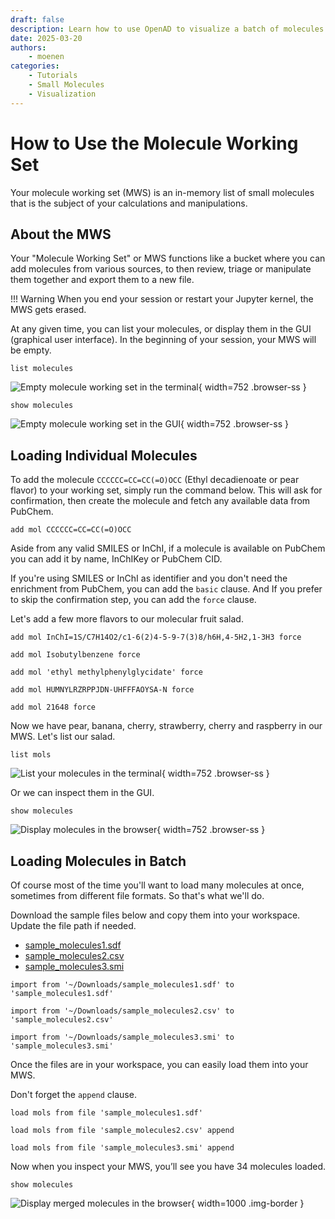 ```yaml
---
draft: false
description: Learn how to use OpenAD to visualize a batch of molecules from an SDF, CSV or SMI file, or from a list of SMILES or InChI strings.
date: 2025-03-20
authors:
    - moenen
categories:
    - Tutorials
    - Small Molecules
    - Visualization
---
```


# How to Use the Molecule Working Set

Your molecule working set (MWS) is an in-memory list of small molecules that is the subject of your calculations and manipulations.

<!-- more -->

<!-- INSERT:INSTALL_OPENAD.md -->

<!-- INSERT:CLI_VS_JUP.md -->

## About the MWS

Your "Molecule Working Set" or MWS functions like a bucket where you can add molecules from various sources, to then review, triage or manipulate them together and export them to a new file.

!!! Warning
    When you end your session or restart your Jupyter kernel, the MWS gets erased.

At any given time, you can list your molecules, or display them in the GUI (graphical user interface). In the beginning of your session, your MWS will be empty.

```shell
list molecules
```

![Empty molecule working set in the terminal](mws-empty-cli.png){ width=752 .browser-ss }

```shell
show molecules
```

![Empty molecule working set in the GUI](mws-empty-gui.png){ width=752 .browser-ss }


## Loading Individual Molecules

To add the molecule `CCCCCC=CC=CC(=O)OCC` (Ethyl decadienoate or pear flavor) to your working set, simply run the command below. This will ask for confirmation, then create the molecule and fetch any available data from PubChem.

```shell
add mol CCCCCC=CC=CC(=O)OCC
```

Aside from any valid SMILES or InChI, if a molecule is available on PubChem you can add it by name, InChIKey or PubChem CID.

If you're using SMILES or InChI as identifier and you don't need the enrichment from PubChem, you can add the `basic` clause. And If you prefer to skip the confirmation step, you can add the `force` clause.

Let's add a few more flavors to our molecular fruit salad.

```shell
add mol InChI=1S/C7H14O2/c1-6(2)4-5-9-7(3)8/h6H,4-5H2,1-3H3 force
```
```shell
add mol Isobutylbenzene force
```
```shell
add mol 'ethyl methylphenylglycidate' force
```
```shell
add mol HUMNYLRZRPPJDN-UHFFFAOYSA-N force
```
```shell
add mol 21648 force
```

Now we have pear, banana, cherry, strawberry, cherry and raspberry in our MWS. Let's list our salad.

```shell
list mols
```

![List your molecules in the terminal](mws-full-cli.png){ width=752 .browser-ss }

Or we can inspect them in the GUI.

```shell
show molecules
```

![Display molecules in the browser](mws-full-gui.png){ width=752 .browser-ss }

## Loading Molecules in Batch

Of course most of the time you'll want to load many molecules at once, sometimes from different file formats. So that's what we'll do.

Download the sample files below and copy them into your workspace. Update the file path if needed.

-   [sample_molecules1.sdf](/_assets/sample_molecules/sample_molecules1.sdf)
-   [sample_molecules2.csv](/_assets/sample_molecules/sample_molecules2.csv)
-   [sample_molecules3.smi](/_assets/sample_molecules/sample_molecules3.smi)

```shell
import from '~/Downloads/sample_molecules1.sdf' to 'sample_molecules1.sdf'
```
```shell
import from '~/Downloads/sample_molecules2.csv' to 'sample_molecules2.csv'
```
```shell
import from '~/Downloads/sample_molecules3.smi' to 'sample_molecules3.smi'
```

Once the files are in your workspace, you can easily load them into your MWS.

Don't forget the `append` clause.

```shell
load mols from file 'sample_molecules1.sdf'
```
```shell
load mols from file 'sample_molecules2.csv' append
```
```shell
load mols from file 'sample_molecules3.smi' append
```

Now when you inspect your MWS, you’ll see you have 34 molecules loaded.

```shell
show molecules
```

![Display merged molecules in the browser](mws-30.png){ width=1000 .img-border }

<!-- INSERT:CONTINUE_LEARNING_SMOLS.md -->